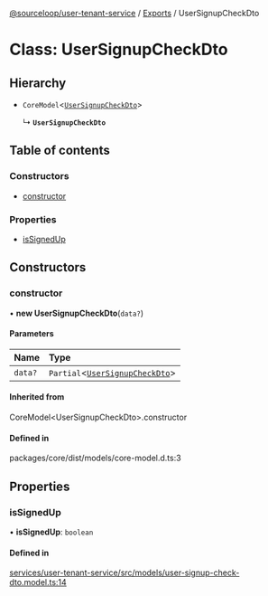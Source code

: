 [@sourceloop/user-tenant-service](../README.md) / [Exports](../modules.md) / UserSignupCheckDto

# Class: UserSignupCheckDto

## Hierarchy

- `CoreModel`<[`UserSignupCheckDto`](UserSignupCheckDto.md)\>

  ↳ **`UserSignupCheckDto`**

## Table of contents

### Constructors

- [constructor](UserSignupCheckDto.md#constructor)

### Properties

- [isSignedUp](UserSignupCheckDto.md#issignedup)

## Constructors

### constructor

• **new UserSignupCheckDto**(`data?`)

#### Parameters

| Name | Type |
| :------ | :------ |
| `data?` | `Partial`<[`UserSignupCheckDto`](UserSignupCheckDto.md)\> |

#### Inherited from

CoreModel<UserSignupCheckDto\>.constructor

#### Defined in

packages/core/dist/models/core-model.d.ts:3

## Properties

### isSignedUp

• **isSignedUp**: `boolean`

#### Defined in

[services/user-tenant-service/src/models/user-signup-check-dto.model.ts:14](https://github.com/sourcefuse/loopback4-microservice-catalog/blob/d35fdb3f0/services/user-tenant-service/src/models/user-signup-check-dto.model.ts#L14)
